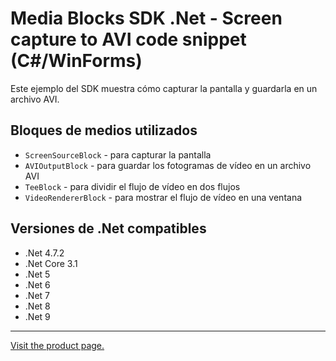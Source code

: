 ﻿# Media Blocks SDK .Net - Screen capture to AVI code snippet (C#/WinForms)

Este ejemplo del SDK muestra cómo capturar la pantalla y guardarla en un archivo AVI.

## Bloques de medios utilizados

* `ScreenSourceBlock` - para capturar la pantalla
* `AVIOutputBlock` - para guardar los fotogramas de vídeo en un archivo AVI
* `TeeBlock` - para dividir el flujo de vídeo en dos flujos
* `VideoRendererBlock` - para mostrar el flujo de vídeo en una ventana

## Versiones de .Net compatibles

* .Net 4.7.2
* .Net Core 3.1
* .Net 5
* .Net 6
* .Net 7
* .Net 8
* .Net 9

---

[Visit the product page.](https://www.visioforge.com/video-capture-sdk-net)
